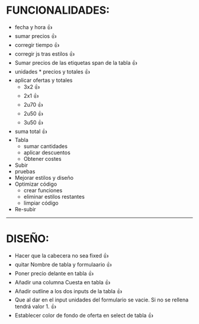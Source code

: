 # FUNCIONALIDADES:
- fecha y hora 👍
- sumar precios 👍
- corregir tiempo 👍
- corregir js tras estilos 👍
- Sumar precios de las etiquetas span de la tabla 👍
- unidades * precios y totales 👍
- aplicar ofertas y totales
    - 3x2 👍
    - 2x1 👍
    - 2u70 👍
    - 2u50 👍
    - 3u50 👍
- suma total 👍
- Tabla
    - sumar cantidades
    - aplicar descuentos
    - Obtener costes
- Subir
- pruebas
- Mejorar estilos y diseño
- Optimizar código
    - crear funciones
    - eliminar estilos restantes
    - limpiar código
- Re-subir


-----------------
# DISEÑO:
- Hacer que la cabecera no sea fixed 👍
- quitar Nombre de tabla y formulaario 👍
- Poner precio delante en tabla 👍
- Añadir una columna Cuesta en tabla 👍
- Añadir outline a los dos inputs de la tabla 👍
- Que al dar en el input unidades del formulario se vacie. Si no se rellena tendrá valor 1. 👍
- Establecer color de fondo de oferta en select de tabla 👍
